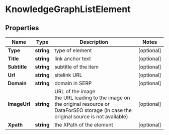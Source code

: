 # KnowledgeGraphListElement


## Properties

| Name | Type | Description | Notes |
|------------ | ------------- | ------------- | -------------|
**Type** | **string** | type of element |[optional]|
**Title** | **string** | link anchor text |[optional]|
**Subtitle** | **string** | subtitle of the item |[optional]|
**Url** | **string** | sitelink URL |[optional]|
**Domain** | **string** | domain in SERP |[optional]|
**ImageUrl** | **string** | URL of the image<br>the URL leading to the image on the original resource or DataForSEO storage (in case the original source is not available) |[optional]|
**Xpath** | **string** | the XPath of the element |[optional]|